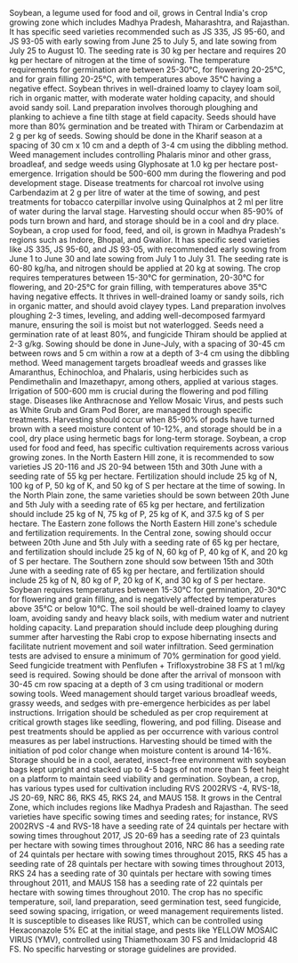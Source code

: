 Soybean, a legume used for food and oil, grows in Central India's crop growing zone which includes Madhya Pradesh, Maharashtra, and Rajasthan. It has specific seed varieties recommended such as JS 335, JS 95-60, and JS 93-05 with early sowing from June 25 to July 5, and late sowing from July 25 to August 10. The seeding rate is 30 kg per hectare and requires 20 kg per hectare of nitrogen at the time of sowing. The temperature requirements for germination are between 25-30°C, for flowering 20-25°C, and for grain filling 20-25°C, with temperatures above 35°C having a negative effect. Soybean thrives in well-drained loamy to clayey loam soil, rich in organic matter, with moderate water holding capacity, and should avoid sandy soil. Land preparation involves thorough ploughing and planking to achieve a fine tilth stage at field capacity. Seeds should have more than 80% germination and be treated with Thiram or Carbendazim at 2 g per kg of seeds. Sowing should be done in the Kharif season at a spacing of 30 cm x 10 cm and a depth of 3-4 cm using the dibbling method. Weed management includes controlling Phalaris minor and other grass, broadleaf, and sedge weeds using Glyphosate at 1.0 kg per hectare post-emergence. Irrigation should be 500-600 mm during the flowering and pod development stage. Disease treatments for charcoal rot involve using Carbendazim at 2 g per litre of water at the time of sowing, and pest treatments for tobacco caterpillar involve using Quinalphos at 2 ml per litre of water during the larval stage. Harvesting should occur when 85-90% of pods turn brown and hard, and storage should be in a cool and dry place.
Soybean, a crop used for food, feed, and oil, is grown in Madhya Pradesh's regions such as Indore, Bhopal, and Gwalior. It has specific seed varieties like JS 335, JS 95-60, and JS 93-05, with recommended early sowing from June 1 to June 30 and late sowing from July 1 to July 31. The seeding rate is 60-80 kg/ha, and nitrogen should be applied at 20 kg at sowing. The crop requires temperatures between 15-30°C for germination, 20-30°C for flowering, and 20-25°C for grain filling, with temperatures above 35°C having negative effects. It thrives in well-drained loamy or sandy soils, rich in organic matter, and should avoid clayey types. Land preparation involves ploughing 2-3 times, leveling, and adding well-decomposed farmyard manure, ensuring the soil is moist but not waterlogged. Seeds need a germination rate of at least 80%, and fungicide Thiram should be applied at 2-3 g/kg. Sowing should be done in June-July, with a spacing of 30-45 cm between rows and 5 cm within a row at a depth of 3-4 cm using the dibbling method. Weed management targets broadleaf weeds and grasses like Amaranthus, Echinochloa, and Phalaris, using herbicides such as Pendimethalin and Imazethapyr, among others, applied at various stages. Irrigation of 500-600 mm is crucial during the flowering and pod filling stage. Diseases like Anthracnose and Yellow Mosaic Virus, and pests such as White Grub and Gram Pod Borer, are managed through specific treatments. Harvesting should occur when 85-90% of pods have turned brown with a seed moisture content of 10-12%, and storage should be in a cool, dry place using hermetic bags for long-term storage.
Soybean, a crop used for food and feed, has specific cultivation requirements across various growing zones. In the North Eastern Hill zone, it is recommended to sow varieties JS 20-116 and JS 20-94 between 15th and 30th June with a seeding rate of 55 kg per hectare. Fertilization should include 25 kg of N, 100 kg of P, 50 kg of K, and 50 kg of S per hectare at the time of sowing. In the North Plain zone, the same varieties should be sown between 20th June and 5th July with a seeding rate of 65 kg per hectare, and fertilization should include 25 kg of N, 75 kg of P, 25 kg of K, and 37.5 kg of S per hectare. The Eastern zone follows the North Eastern Hill zone's schedule and fertilization requirements. In the Central zone, sowing should occur between 20th June and 5th July with a seeding rate of 65 kg per hectare, and fertilization should include 25 kg of N, 60 kg of P, 40 kg of K, and 20 kg of S per hectare. The Southern zone should sow between 15th and 30th June with a seeding rate of 65 kg per hectare, and fertilization should include 25 kg of N, 80 kg of P, 20 kg of K, and 30 kg of S per hectare. Soybean requires temperatures between 15-30°C for germination, 20-30°C for flowering and grain filling, and is negatively affected by temperatures above 35°C or below 10°C. The soil should be well-drained loamy to clayey loam, avoiding sandy and heavy black soils, with medium water and nutrient holding capacity. Land preparation should include deep ploughing during summer after harvesting the Rabi crop to expose hibernating insects and facilitate nutrient movement and soil water infiltration. Seed germination tests are advised to ensure a minimum of 70% germination for good yield. Seed fungicide treatment with Penflufen + Trifloxystrobine 38 FS at 1 ml/kg seed is required. Sowing should be done after the arrival of monsoon with 30-45 cm row spacing at a depth of 3 cm using traditional or modern sowing tools. Weed management should target various broadleaf weeds, grassy weeds, and sedges with pre-emergence herbicides as per label instructions. Irrigation should be scheduled as per crop requirement at critical growth stages like seedling, flowering, and pod filling. Disease and pest treatments should be applied as per occurrence with various control measures as per label instructions. Harvesting should be timed with the initiation of pod color change when moisture content is around 14-16%. Storage should be in a cool, aerated, insect-free environment with soybean bags kept upright and stacked up to 4-5 bags of not more than 5 feet height on a platform to maintain seed viability and germination.
Soybean, a crop, has various types used for cultivation including RVS 2002RVS -4, RVS-18, JS 20-69, NRC 86, RKS 45, RKS 24, and MAUS 158. It grows in the Central Zone, which includes regions like Madhya Pradesh and Rajasthan. The seed varieties have specific sowing times and seeding rates; for instance, RVS 2002RVS -4 and RVS-18 have a seeding rate of 24 quintals per hectare with sowing times throughout 2017, JS 20-69 has a seeding rate of 23 quintals per hectare with sowing times throughout 2016, NRC 86 has a seeding rate of 24 quintals per hectare with sowing times throughout 2015, RKS 45 has a seeding rate of 28 quintals per hectare with sowing times throughout 2013, RKS 24 has a seeding rate of 30 quintals per hectare with sowing times throughout 2011, and MAUS 158 has a seeding rate of 22 quintals per hectare with sowing times throughout 2010. The crop has no specific temperature, soil, land preparation, seed germination test, seed fungicide, seed sowing spacing, irrigation, or weed management requirements listed. It is susceptible to diseases like RUST, which can be controlled using Hexaconazole 5% EC at the initial stage, and pests like YELLOW MOSAIC VIRUS (YMV), controlled using Thiamethoxam 30 FS and Imidacloprid 48 FS. No specific harvesting or storage guidelines are provided.